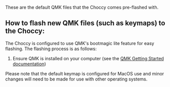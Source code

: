 These are the default QMK files that the Choccy comes pre-flashed with. 

## How to flash new QMK files (such as keymaps) to the Choccy:

The Choccy is configured to use QMK's bootmagic lite feature for easy flashing. The flashing process is as follows:

  1) Ensure QMK is installed on your computer (see the [QMK Getting Started documentation](https://github.com/qmk/qmk_firmware/blob/master/docs/newbs_getting_started.md))

Please note that the default keymap is configured for MacOS use and minor changes will need to be made for use with other operating systems.

